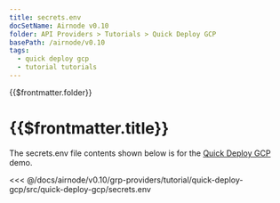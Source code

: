 ```yaml
---
title: secrets.env
docSetName: Airnode v0.10
folder: API Providers > Tutorials > Quick Deploy GCP
basePath: /airnode/v0.10
tags:
  - quick deploy gcp
  - tutorial tutorials
---
```


<TitleSpan>{{$frontmatter.folder}}</TitleSpan>

# {{$frontmatter.title}}

<VersionWarning/>

The secrets.env file contents shown below is for the [Quick Deploy GCP](./)
demo.

<!-- prettier-ignore -->
<<< @/docs/airnode/v0.10/grp-providers/tutorial/quick-deploy-gcp/src/quick-deploy-gcp/secrets.env
